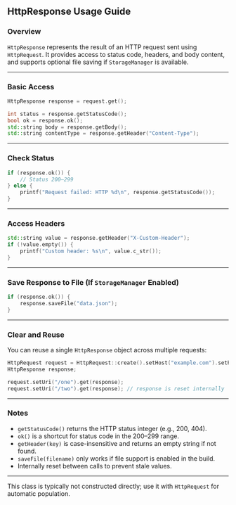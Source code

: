 ## HttpResponse Usage Guide

### Overview

`HttpResponse` represents the result of an HTTP request sent using `HttpRequest`. It provides access to status code, headers, and body content, and supports optional file saving if `StorageManager` is available.

---

### Basic Access

```cpp
HttpResponse response = request.get();

int status = response.getStatusCode();
bool ok = response.ok();
std::string body = response.getBody();
std::string contentType = response.getHeader("Content-Type");
```

---

### Check Status

```cpp
if (response.ok()) {
    // Status 200–299
} else {
    printf("Request failed: HTTP %d\n", response.getStatusCode());
}
```

---

### Access Headers

```cpp
std::string value = response.getHeader("X-Custom-Header");
if (!value.empty()) {
    printf("Custom header: %s\n", value.c_str());
}
```

---

### Save Response to File (If `StorageManager` Enabled)

```cpp
if (response.ok()) {
    response.saveFile("data.json");
}
```

---

### Clear and Reuse

You can reuse a single `HttpResponse` object across multiple requests:

```cpp
HttpRequest request = HttpRequest::create().setHost("example.com").setProtocol("https");
HttpResponse response;

request.setUri("/one").get(response);
request.setUri("/two").get(response); // response is reset internally
```

---

### Notes

- `getStatusCode()` returns the HTTP status integer (e.g., 200, 404).
- `ok()` is a shortcut for status code in the 200–299 range.
- `getHeader(key)` is case-insensitive and returns an empty string if not found.
- `saveFile(filename)` only works if file support is enabled in the build.
- Internally reset between calls to prevent stale values.

---

This class is typically not constructed directly; use it with `HttpRequest` for automatic population.
